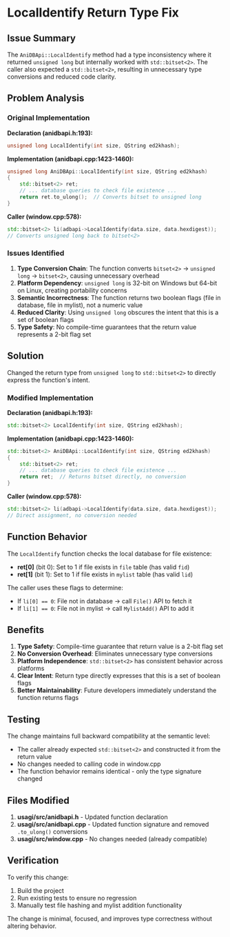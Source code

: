 # LocalIdentify Return Type Fix

## Issue Summary

The `AniDBApi::LocalIdentify` method had a type inconsistency where it returned `unsigned long` but internally worked with `std::bitset<2>`. The caller also expected a `std::bitset<2>`, resulting in unnecessary type conversions and reduced code clarity.

## Problem Analysis

### Original Implementation

**Declaration (anidbapi.h:193):**
```cpp
unsigned long LocalIdentify(int size, QString ed2khash);
```

**Implementation (anidbapi.cpp:1423-1460):**
```cpp
unsigned long AniDBApi::LocalIdentify(int size, QString ed2khash)
{
    std::bitset<2> ret;
    // ... database queries to check file existence ...
    return ret.to_ulong();  // Converts bitset to unsigned long
}
```

**Caller (window.cpp:578):**
```cpp
std::bitset<2> li(adbapi->LocalIdentify(data.size, data.hexdigest));
// Converts unsigned long back to bitset<2>
```

### Issues Identified

1. **Type Conversion Chain**: The function converts `bitset<2>` → `unsigned long` → `bitset<2>`, causing unnecessary overhead
2. **Platform Dependency**: `unsigned long` is 32-bit on Windows but 64-bit on Linux, creating portability concerns
3. **Semantic Incorrectness**: The function returns two boolean flags (file in database, file in mylist), not a numeric value
4. **Reduced Clarity**: Using `unsigned long` obscures the intent that this is a set of boolean flags
5. **Type Safety**: No compile-time guarantees that the return value represents a 2-bit flag set

## Solution

Changed the return type from `unsigned long` to `std::bitset<2>` to directly express the function's intent.

### Modified Implementation

**Declaration (anidbapi.h:193):**
```cpp
std::bitset<2> LocalIdentify(int size, QString ed2khash);
```

**Implementation (anidbapi.cpp:1423-1460):**
```cpp
std::bitset<2> AniDBApi::LocalIdentify(int size, QString ed2khash)
{
    std::bitset<2> ret;
    // ... database queries to check file existence ...
    return ret;  // Returns bitset directly, no conversion
}
```

**Caller (window.cpp:578):**
```cpp
std::bitset<2> li(adbapi->LocalIdentify(data.size, data.hexdigest));
// Direct assignment, no conversion needed
```

## Function Behavior

The `LocalIdentify` function checks the local database for file existence:

- **ret[0]** (bit 0): Set to 1 if file exists in `file` table (has valid `fid`)
- **ret[1]** (bit 1): Set to 1 if file exists in `mylist` table (has valid `lid`)

The caller uses these flags to determine:
- If `li[0] == 0`: File not in database → call `File()` API to fetch it
- If `li[1] == 0`: File not in mylist → call `MylistAdd()` API to add it

## Benefits

1. **Type Safety**: Compile-time guarantee that return value is a 2-bit flag set
2. **No Conversion Overhead**: Eliminates unnecessary type conversions
3. **Platform Independence**: `std::bitset<2>` has consistent behavior across platforms
4. **Clear Intent**: Return type directly expresses that this is a set of boolean flags
5. **Better Maintainability**: Future developers immediately understand the function returns flags

## Testing

The change maintains full backward compatibility at the semantic level:
- The caller already expected `std::bitset<2>` and constructed it from the return value
- No changes needed to calling code in window.cpp
- The function behavior remains identical - only the type signature changed

## Files Modified

1. **usagi/src/anidbapi.h** - Updated function declaration
2. **usagi/src/anidbapi.cpp** - Updated function signature and removed `.to_ulong()` conversions
3. **usagi/src/window.cpp** - No changes needed (already compatible)

## Verification

To verify this change:
1. Build the project
2. Run existing tests to ensure no regression
3. Manually test file hashing and mylist addition functionality

The change is minimal, focused, and improves type correctness without altering behavior.
